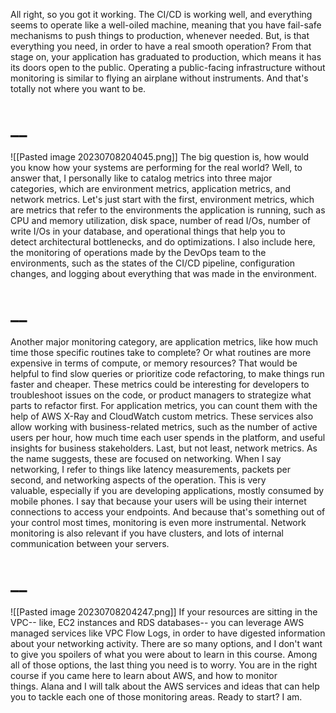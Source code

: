 All right, so you got it working. The CI/CD is working well, and everything seems to operate like a well-oiled machine, meaning that you have fail-safe mechanisms to push things to production, whenever needed. But, is that everything you need, in order to have a real smooth operation? From that stage on, your application has graduated to production, which means it has its doors open to the public. Operating a public-facing infrastructure without monitoring is similar to flying an airplane without instruments. And that's totally not where you want to be. 
# __
![[Pasted image 20230708204045.png]]
The big question is, how would you know how your systems are performing for the real world? Well, to answer that, I personally like to catalog metrics into three major categories, which are environment metrics, application metrics, and network metrics. Let's just start with the first, environment metrics, which are metrics that refer to the environments the application is running, such as CPU and memory utilization, disk space, number of read I/Os, number of write I/Os in your database, and operational things that help you to detect architectural bottlenecks, and do optimizations. I also include here, the monitoring of operations made by the DevOps team to the environments, such as the states of the CI/CD pipeline, configuration changes, and logging about everything that was made in the environment.
# __
Another major monitoring category, are application metrics, like how much time those specific routines take to complete? Or what routines are more expensive in terms of compute, or memory resources? That would be helpful to find slow queries or prioritize code refactoring, to make things run faster and cheaper. These metrics could be interesting for developers to troubleshoot issues on the code, or product managers to strategize what parts to refactor first. For application metrics, you can count them with the help of AWS X-Ray and CloudWatch custom metrics. These services also allow working with business-related metrics, such as the number of active users per hour, how much time each user spends in the platform, and useful insights for business stakeholders. Last, but not least, network metrics. As the name suggests, these are focused on networking. When I say networking, I refer to things like latency measurements, packets per second, and networking aspects of the operation. This is very valuable, especially if you are developing applications, mostly consumed by mobile phones. I say that because your users will be using their internet connections to access your endpoints. And because that's something out of your control most times, monitoring is even more instrumental. Network monitoring is also relevant if you have clusters, and lots of internal communication between your servers. 
# __
![[Pasted image 20230708204247.png]]
If your resources are sitting in the VPC-- like, EC2 instances and RDS databases-- you can leverage AWS managed services like VPC Flow Logs, in order to have digested information about your networking activity. There are so many options, and I don't want to give you spoilers of what you were about to learn in this course. Among all of those options, the last thing you need is to worry. You are in the right course if you came here to learn about AWS, and how to monitor things. Alana and I will talk about the AWS services and ideas that can help you to tackle each one of those monitoring areas. Ready to start? I am.